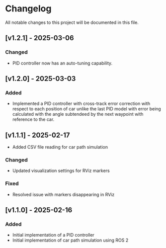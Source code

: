 # Changelog

All notable changes to this project will be documented in this file.

## [v1.2.1] - 2025-03-06
### Changed
- PID controller now has an auto-tuning capability.


## [v1.2.0] - 2025-03-03
### Added
- Implemented a PID controller with cross-track error correction with respect to each position of car unlike the last PID model with error being calculated with the angle subtendeed by the next waypoint with reference to the car.

## [v1.1.1] - 2025-02-17
- Added CSV file reading for car path simulation
### Changed
- Updated visualization settings for RViz markers
### Fixed
- Resolved issue with markers disappearing in RViz

## [v1.1.0] - 2025-02-16
### Added
- Initial implementation of a PID controller
- Initial implementation of car path simulation using ROS 2

